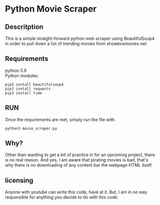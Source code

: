 # Python Movie Scraper

## Descritption

This is a simple straight-forward python web scraper using BeautifulSoup4 in order to pull down a list of trending movies from showboxmovies.net

## Requirements

python 3.9  
Python modules:
```
pip3 install beautifulsoup4
pip3 isntall requests
pip3 install time
```

## RUN

Once the requirements are met, simply run the file with
```
python3 movie_scraper.py
```
## Why?

Other than wanting to get a bit of practice in for an upcoming project, there is no real reason.
And yes, I am aware that pirating movies is bad, that's why there is no downloading of any content bar the webpage HTML itself.

## licensing

Anyone with youtube can write this code, have at it. But, I am in no way responsible for anything you decide to do with this code. 
